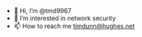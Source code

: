 - 👋 Hi, I’m @tmd9967
- 👀 I’m interested in network security
- 📫 How to reach me timdunn@hughes.net

<!---
tmd9967/tmd9967 is a ✨ special ✨ repository because its `README.md` (this file) appears on your GitHub profile.
You can click the Preview link to take a look at your changes.
--->
